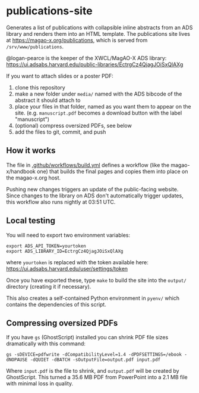 # publications-site

Generates a list of publications with collapsible inline abstracts from an ADS library and renders them into an HTML template. The publications site lives at https://magao-x.org/publications, which is served from `/srv/www/publications`.

@logan-pearce is the keeper of the XWCL/MagAO-X ADS library: https://ui.adsabs.harvard.edu/public-libraries/EctrgCz4QjagJOiSxQlAXg

If you want to attach slides or a poster PDF:

1. clone this repository
2. make a new folder under `media/` named with the ADS bibcode of the abstract it should attach to
3. place your files in that folder, named as you want them to appear on the site. (e.g. `manuscript.pdf` becomes a download button with the label "manuscript")
4. (optional) compress oversized PDFs, see below
5. add the files to git, commit, and push

## How it works

The file in [.github/workflows/build.yml](.github/workflows/build.yml) defines a workflow (like the magao-x/handbook one) that builds the final pages and copies them into place on the magao-x.org host.

Pushing new changes triggers an update of the public-facing website. Since changes to the library on ADS don't automatically trigger updates, this workflow also runs nightly at 03:51 UTC.

## Local testing

You will need to export two environment variables:

```
export ADS_API_TOKEN=yourtoken
export ADS_LIBRARY_ID=EctrgCz4QjagJOiSxQlAXg
```

where `yourtoken` is replaced with the token available here: https://ui.adsabs.harvard.edu/user/settings/token

Once you have exported these, type `make` to build the site into the `output/` directory (creating it if necessary).

This also creates a self-contained Python environment in `pyenv/` which contains the dependencies of this script.

## Compressing oversized PDFs

If you have `gs` (GhostScript) installed you can shrink PDF file sizes dramatically with this command:

```
gs -sDEVICE=pdfwrite -dCompatibilityLevel=1.4 -dPDFSETTINGS=/ebook -dNOPAUSE -dQUIET -dBATCH -sOutputFile=output.pdf input.pdf
```

Where `input.pdf` is the file to shrink, and `output.pdf` will be created by GhostScript. This turned a 35.6 MB PDF from PowerPoint into a 2.1 MB file with minimal loss in quality.
